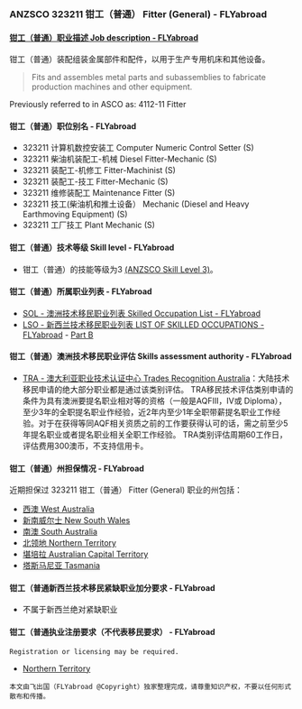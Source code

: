 ### ANZSCO 323211 钳工（普通） Fitter (General) - FLYabroad ###

####  [钳工（普通）职业描述 Job description - FLYabroad](http://www.flyabroadvisa.com/anzsco/3232.html#323211)

钳工（普通）装配组装金属部件和配件，以用于生产专用机床和其他设备。

> Fits and assembles metal parts and subassemblies to fabricate production machines and other equipment.

Previously referred to in ASCO as:
4112-11 Fitter

#### 钳工（普通）职位别名 - FLYabroad
 
- 323211 计算机数控安装工 Computer Numeric Control Setter (S)
- 323211 柴油机装配工-机械 Diesel Fitter-Mechanic (S)
- 323211 装配工-机修工 Fitter-Machinist (S)
- 323211 装配工-技工 Fitter-Mechanic (S)
- 323211 维修装配工 Maintenance Fitter (S)
- 323211 技工(柴油机和推土设备） Mechanic (Diesel and Heavy Earthmoving Equipment) (S)
- 323211 工厂技工 Plant Mechanic (S)

#### 钳工（普通）技术等级 Skill level - FLYabroad

- 钳工（普通）的技能等级为3 [(ANZSCO Skill Level 3)](http://www.flyabroadvisa.com/anzsco/)。

#### 钳工（普通）所属职业列表 - FLYabroad

- [SOL - 澳洲技术移民职业列表 Skilled Occupation List - FLYabroad](http://www.flyabroadvisa.com/sol/)
- [LSO - 新西兰技术移民职业列表 LIST OF SKILLED OCCUPATIONS - FLYabroad](http://nz.flyabroadvisa.com/lso/) - [Part B](partb)

#### 钳工（普通）澳洲技术移民职业评估 Skills assessment authority - FLYabroad

- [TRA - 澳大利亚职业技术认证中心 Trades Recognition Australia](http://www.flyabroadvisa.com/ass/tra.html)：大陆技术移民申请的绝大部分职业都是通过该类别评估。
TRA移民技术评估类别申请的条件为具有澳洲要提名职业相对等的资格（一般是AQFIII，IV或 Diploma），至少3年的全职提名职业作经验，近2年内至少1年全职带薪提名职业工作经验。对于在获得等同AQF相关资质之前的工作要获得认可的话，需之前至少5年提名职业或者提名职业相关全职工作经验。
TRA类别评估周期60工作日，评估费用300澳币，不支持信用卡。

#### 钳工（普通）州担保情况 - FLYabroad

近期担保过 323211 钳工（普通） Fitter (General) 职业的州包括：

- [西澳 West Australia](http://www.flyabroadvisa.com/zdb/wa.html)
- [新南威尔士 New South Wales](http://www.flyabroadvisa.com/zdb/nsw.html)
- [南澳 South Australia](http://www.flyabroadvisa.com/zdb/sa.html)
- [北领地 Northern Territory](http://www.flyabroadvisa.com/zdb/nt.html)
- [堪培拉 Australian Capital Territory](http://www.flyabroadvisa.com/zdb/act.html)
- [塔斯马尼亚 Tasmania](http://www.flyabroadvisa.com/zdb/tas.html)

#### 钳工（普通新西兰技术移民紧缺职业加分要求 - FLYabroad

- 不属于新西兰绝对紧缺职业

#### 钳工（普通执业注册要求（不代表移民要求） - FLYabroad

    Registration or licensing may be required.

- [Northern Territory ](http://www.electricallicensing.nt.gov.au/)

`本文由飞出国（FLYabroad @Copyright）独家整理完成，请尊重知识产权，不要以任何形式散布和传播。`
